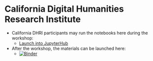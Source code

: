 # California Digital Humanities Research Institute


* California DHRI participants may run the notebooks here during the workshop:
  * <a href="https://jupyter.idre.ucla.edu/hub/user-redirect/git-pull?repo=https%3A%2F%2Fgithub.com%2Fucla%2Fca-dhri&urlpath=tree%2Fca-dhri%2F&branch=main">Launch into JupyterHub</a>
* After the workshop, the materials can be launched here:
  *  [![Binder](https://mybinder.org/badge_logo.svg)](https://mybinder.org/v2/gh/benjum/nlp-22w/HEAD)
